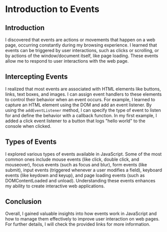 # Introduction to Events

## Introduction
I discovered that events are actions or movements that happen on a web page, occurring constantly during my browsing experience. I learned that events can be triggered by user interactions, such as clicks or scrolling, or by actions of the window/document itself, like page loading. These events allow me to respond to user interactions with the web page.

## Intercepting Events
I realized that most events are associated with HTML elements like buttons, links, text boxes, and images. I can assign event handlers to these elements to control their behavior when an event occurs. For example, I learned to capture an HTML element using the DOM and add an event listener. By using the `addEventListener` method, I can specify the type of event to listen for and define the behavior with a callback function. In my first example, I added a click event listener to a button that logs "hello world" to the console when clicked.

## Types of Events
I explored various types of events available in JavaScript. Some of the most common ones include mouse events (like click, double click, and mouseover), focus events (such as focus and blur), form events (like submit), input events (triggered whenever a user modifies a field), keyboard events (like keydown and keyup), and page loading events (such as DOMContentLoaded and unload). Understanding these events enhances my ability to create interactive web applications.

## Conclusion
Overall, I gained valuable insights into how events work in JavaScript and how to manage them effectively to improve user interaction on web pages. For further details, I will check the provided links for more information.